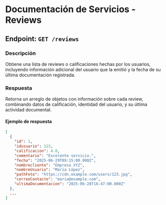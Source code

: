 # Documentación de Servicios - Reviews

## Endpoint: `GET /reviews`

### Descripción
Obtiene una lista de reviews o calificaciones hechas por los usuarios, incluyendo información adicional del usuario que la emitió y la fecha de su última documentación registrada.

### Respuesta
Retorna un arreglo de objetos con información sobre cada review, combinando datos de calificación, identidad del usuario, y su última actividad documental.

#### Ejemplo de respuesta

```json
[
  {
    "id": 1,
    "idusuario": 123,
    "calificacion": 4.8,
    "comentario": "Excelente servicio.",
    "fecha": "2025-06-29T09:15:00.000Z",
    "nombrecliente": "Empresa XYZ",
    "nombreUsuario": "María López",
    "pathFoto": "https://cdn.example.com/users/123.jpg",
    "correoContacto": "maria@example.com",
    "ultimaDocumentacion": "2025-06-28T16:47:00.000Z"
  },
  ...
]
